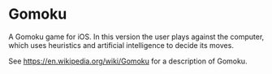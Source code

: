 # Gomoku

A Gomoku game for iOS. In this version the user plays against the computer, which uses 
heuristics and artificial intelligence to decide its moves.

See https://en.wikipedia.org/wiki/Gomoku for a description of Gomoku.
